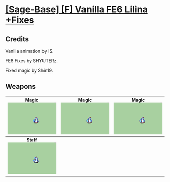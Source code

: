# [\[Sage-Base\] \[F\] Vanilla FE6 Lilina +Fixes](./)
## Credits

Vanilla animation by IS.

FE8 Fixes by SHYUTERz.

Fixed magic by Shin19.

## Weapons

| <b>Magic</b><br/><img alt="Magic animation" src="./6.%20Magic/Magic.gif"/> | <b>Magic</b><br/><img alt="Magic animation" src="./6.%20Magic%20(FE8)/Magic.gif"/> | <b>Magic</b><br/><img alt="Magic animation" src="./6.%20Magic%20(Fixed)/Magic.gif"/> |
| :---: | :---: | :---: |
| <b>Staff</b><br/><img alt="Staff animation" src="./7.%20Staff/Staff.gif"/> |
